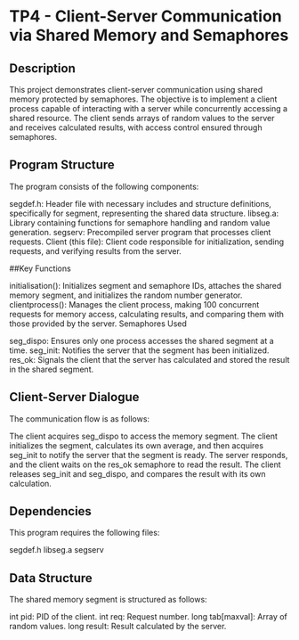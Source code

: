 # TP4 - Client-Server Communication via Shared Memory and Semaphores

## Description

This project demonstrates client-server communication using shared memory protected by semaphores. The objective is to implement a client process capable of interacting with a server while concurrently accessing a shared resource. The client sends arrays of random values to the server and receives calculated results, with access control ensured through semaphores.

## Program Structure

The program consists of the following components:

segdef.h: Header file with necessary includes and structure definitions, specifically for segment, representing the shared data structure.
libseg.a: Library containing functions for semaphore handling and random value generation.
segserv: Precompiled server program that processes client requests.
Client (this file): Client code responsible for initialization, sending requests, and verifying results from the server.

 ##Key Functions

initialisation(): Initializes segment and semaphore IDs, attaches the shared memory segment, and initializes the random number generator.
clientprocess(): Manages the client process, making 100 concurrent requests for memory access, calculating results, and comparing them with those provided by the server.
Semaphores Used

seg_dispo: Ensures only one process accesses the shared segment at a time.
seg_init: Notifies the server that the segment has been initialized.
res_ok: Signals the client that the server has calculated and stored the result in the shared segment.

## Client-Server Dialogue

The communication flow is as follows:

The client acquires seg_dispo to access the memory segment.
The client initializes the segment, calculates its own average, and then acquires seg_init to notify the server that the segment is ready.
The server responds, and the client waits on the res_ok semaphore to read the result.
The client releases seg_init and seg_dispo, and compares the result with its own calculation.

## Dependencies

This program requires the following files:

segdef.h
libseg.a
segserv

## Data Structure

The shared memory segment is structured as follows:

int pid: PID of the client.
int req: Request number.
long tab[maxval]: Array of random values.
long result: Result calculated by the server.
